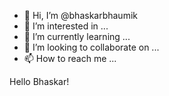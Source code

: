 <style>
abc {
  color: var(--fgColor-success);
}
</style>

- 👋 Hi, I’m @bhaskarbhaumik
- 👀 I’m interested in ...
- 🌱 I’m currently learning ...
- 💞️ I’m looking to collaborate on ...
- 📫 How to reach me ...

<abc>Hello</abc> Bhaskar!
<span class="octicon octicon-mark-github"></span>

<!---
bhaskarbhaumik/bhaskarbhaumik is a ✨ special ✨ repository because its `README.md` (this file) appears on your GitHub profile.
You can click the Preview link to take a look at your changes.
--->
